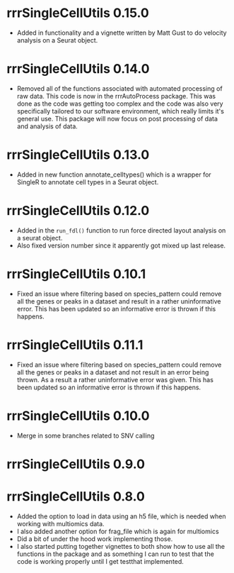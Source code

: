 # rrrSingleCellUtils 0.15.0

- Added in functionality and a vignette written by Matt Gust to do velocity analysis on a Seurat object.

# rrrSingleCellUtils 0.14.0

- Removed all of the functions associated with automated processing of raw data. This code is now in the rrrAutoProcess package. This was done as the code was getting too complex and the code was also very specifically tailored to our software environment, which really limits it's general use. This package will now focus on post processing of data and analysis of data.

# rrrSingleCellUtils 0.13.0

- Added in new function annotate_celltypes() which is a wrapper for SingleR to annotate cell types in a Seurat object.

# rrrSingleCellUtils 0.12.0

- Added in the `run_fdl()` function to run force directed layout analysis on a seurat object.
- Also fixed version number since it apparently got mixed up last release.

# rrrSingleCellUtils 0.10.1

- Fixed an issue where filtering based on species_pattern could remove all the genes or peaks in a dataset and result in a rather uninformative error. This has been updated so an informative error is thrown if this happens.

# rrrSingleCellUtils 0.11.1

- Fixed an issue where filtering based on species_pattern could remove all the genes or peaks in a dataset and not result in an error being thrown. As a result a rather uninformative error was given. This has been updated so an informative error is thrown if this happens.

# rrrSingleCellUtils 0.10.0

- Merge in some branches related to SNV calling

# rrrSingleCellUtils 0.9.0

# rrrSingleCellUtils 0.8.0

- Added the option to load in data using an h5 file, which is needed when working with multiomics data.
- I also added another option for frag_file which is again for multiomics
- Did a bit of under the hood work implementing those.
- I also started putting together vignettes to both show how to use all the functions in the package and as something I can run to test that the code is working properly until I get testthat implemented.
